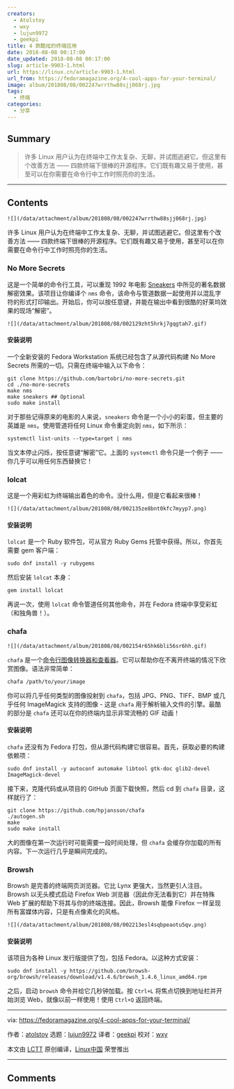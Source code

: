 ```yaml
---
creators:
  - Atolstoy
  - wxy
  - lujun9972
  - geekpi
title: 4 款酷炫的终端应用
date: 2018-08-08 00:17:00
date_updated: 2018-08-08 00:17:00
slug: article-9903-1.html
url: https://linux.cn/article-9903-1.html
url_from: https://fedoramagazine.org/4-cool-apps-for-your-terminal/
image: album/201808/08/002247wrrthw88sjj068rj.jpg
tags:
  - 终端
categories:
  - 分享
---
```


## Summary

> 许多 Linux 用户认为在终端中工作太复杂、无聊，并试图逃避它。但这里有个改善方法 —— 四款终端下很棒的开源程序。它们既有趣又易于使用，甚至可以在你需要在命令行中工作时照亮你的生活。

***

<!-- more -->

## Contents

`![](/data/attachment/album/201808/08/002247wrrthw88sjj068rj.jpg)`

许多 Linux 用户认为在终端中工作太复杂、无聊，并试图逃避它。但这里有个改善方法 —— 四款终端下很棒的开源程序。它们既有趣又易于使用，甚至可以在你需要在命令行中工作时照亮你的生活。

### No More Secrets

这是一个简单的命令行工具，可以重现 1992 年电影 [Sneakers](https://www.imdb.com/title/tt0105435/) 中所见的著名数据解密效果。该项目让你编译个 `nms` 命令，该命令与管道数据一起使用并以混乱字符的形式打印输出。开始后，你可以按任意键，并能在输出中看到很酷的好莱坞效果的现场“解密”。

`![](/data/attachment/album/201808/08/002129zht5hrkj7gqgtah7.gif)`

#### 安装说明

一个全新安装的 Fedora Workstation 系统已经包含了从源代码构建 No More Secrets 所需的一切。只需在终端中输入以下命令：

```shell
git clone https://github.com/bartobri/no-more-secrets.git
cd ./no-more-secrets
make nms
make sneakers ## Optional
sudo make install
```

对于那些记得原来的电影的人来说，`sneakers` 命令是一个小小的彩蛋，但主要的英雄是 `nms`。使用管道将任何 Linux 命令重定向到 `nms`，如下所示：

```shell
systemctl list-units --type=target | nms
```

当文本停止闪烁，按任意键“解密”它。上面的 `systemctl` 命令只是一个例子 —— 你几乎可以用任何东西替换它！

### lolcat

这是一个用彩虹为终端输出着色的命令。没什么用，但是它看起来很棒！

`![](/data/attachment/album/201808/08/002135ze8bnt0kfc7myyp7.png)`

#### 安装说明

`lolcat` 是一个 Ruby 软件包，可从官方 Ruby Gems 托管中获得。所以，你首先需要 gem 客户端：

```shell
sudo dnf install -y rubygems
```

然后安装 `lolcat` 本身：

```shell
gem install lolcat
```

再说一次，使用 `lolcat` 命令管道任何其他命令，并在 Fedora 终端中享受彩虹（和独角兽！）。

### chafa

`![](/data/attachment/album/201808/08/002154r65hk6bli56sr6hh.gif)`

`chafa` 是一个[命令行图像转换器和查看器](https://hpjansson.org/chafa/)。它可以帮助你在不离开终端的情况下欣赏图像。语法非常简单：

```shell
chafa /path/to/your/image
```

你可以将几乎任何类型的图像投射到 `chafa`，包括 JPG、PNG、TIFF、BMP 或几乎任何 ImageMagick 支持的图像 - 这是 `chafa` 用于解析输入文件的引擎。最酷的部分是 `chafa` 还可以在你的终端内显示非常流畅的 GIF 动画！

#### 安装说明

`chafa` 还没有为 Fedora 打包，但从源代码构建它很容易。首先，获取必要的构建依赖项：

```shell
sudo dnf install -y autoconf automake libtool gtk-doc glib2-devel ImageMagick-devel
```

接下来，克隆代码或从项目的 GitHub 页面下载快照，然后 cd 到 `chafa` 目录，这样就行了：

```shell
git clone https://github.com/hpjansson/chafa
./autogen.sh
make
sudo make install
```

大的图像在第一次运行时可能需要一段时间处理，但 `chafa` 会缓存你加载的所有内容。下一次运行几乎是瞬间完成的。

### Browsh

Browsh 是完善的终端网页浏览器。它比 Lynx 更强大，当然更引人注目。 Browsh 以无头模式启动 Firefox Web 浏览器（因此你无法看到它）并在特殊 Web 扩展的帮助下将其与你的终端连接。因此，Browsh 能像 Firefox 一样呈现所有富媒体内容，只是有点像素化的风格。

`![](/data/attachment/album/201808/08/002213esl4sqbpeaotu5qv.png)`

#### 安装说明

该项目为各种 Linux 发行版提供了包，包括 Fedora。以这种方式安装：

```shell
sudo dnf install -y https://github.com/browsh-org/browsh/releases/download/v1.4.6/browsh_1.4.6_linux_amd64.rpm
```

之后，启动 `browsh` 命令并给它几秒钟加载。按 `Ctrl+L` 将焦点切换到地址栏并开始浏览 Web，就像以前一样使用！使用 `Ctrl+Q` 返回终端。

---

via: <https://fedoramagazine.org/4-cool-apps-for-your-terminal/>

作者：[atolstoy](https://fedoramagazine.org/author/atolstoy/) 选题：[lujun9972](https://github.com/lujun9972) 译者：[geekpi](https://github.com/geekpi) 校对：[wxy](https://github.com/wxy)

本文由 [LCTT](https://github.com/LCTT/TranslateProject) 原创编译，[Linux中国](https://linux.cn/) 荣誉推出

***

## Comments
